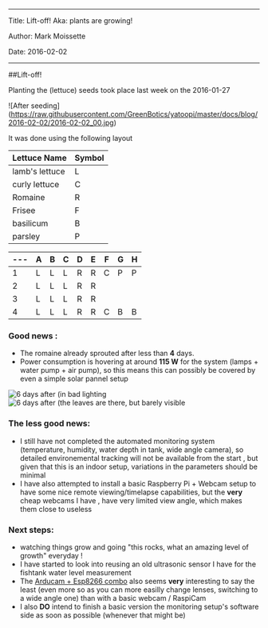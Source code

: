 ------------------------------------

Title:  Lift-off! Aka: plants are growing!

Author: Mark Moissette 

Date:   2016-02-02 

------------------------------------


##Lift-off!

Planting the (lettuce) seeds took place last week on the 2016-01-27 


![After seeding]
(https://raw.githubusercontent.com/GreenBotics/yatoopi/master/docs/blog/2016-02-02/2016-02-02_00.jpg)



It was done using the following layout


| Lettuce Name | Symbol |
| ---          | ---    |
| lamb's lettuce | L |
| curly lettuce | C |
| Romaine | R |
| Frisee | F |
| basilicum | B |
| parsley   | P |


|---| A | B | C | D | E | F | G | H |
|---|---|---|---|---|---|---|---|---|
| 1 | L | L | L | R | R | C | P | P | 
| 2 | L | L | L | R | R |   |   |   | 
| 3 | L | L | L | R | R |   |   |   | 
| 4 | L | L | L | R | R | C | B | B | 



### Good news :

* The romaine already sprouted after less than **4** days. 
* Power consumption is hovering at around **115 W** for the system (lamps + water pump + air pump),
so this means this can possibly be covered by even a simple solar pannel setup



![6 days after (in bad lighting](https://raw.githubusercontent.com/GreenBotics/yatoopi/master/docs/blog/2016-02-02/2016-02-02_03.jpg)
![6 days after (the leaves are there, but barely visible](https://raw.githubusercontent.com/GreenBotics/yatoopi/master/docs/blog/2016-02-02/2016-02-02_02.jpg)



### The less good news: 

* I still have not completed the automated monitoring system (temperature, humidity, water depth in tank, wide angle camera), 
so detailed environemental tracking will not be available from the start , but given that this is an indoor setup, variations 
in the parameters should be minimal
* I have also attempted to install a basic Raspberry Pi + Webcam setup to have some nice remote viewing/timelapse capabilities, but the **very** cheap webcams I have , have very limited view angle, which makes them close to useless


### Next steps:

* watching things grow and going "this rocks, what an amazing level of growth" everyday !
* I have started to look into reusing an old ultrasonic sensor I have for the fishtank water level measurement 
* The [Arducam](http://www.arducam.com/)[ + Esp8266 combo](http://www.arducam.com/tag/arducam-esp8266/) also seems **very** interesting to say the least (even more so as you can more easilly change lenses, switching to a wide angle one) than with a basic webcam / RaspiCam
* I also **DO** intend to finish a basic version the monitoring setup's software side as soon as possible (whenever that might be)



